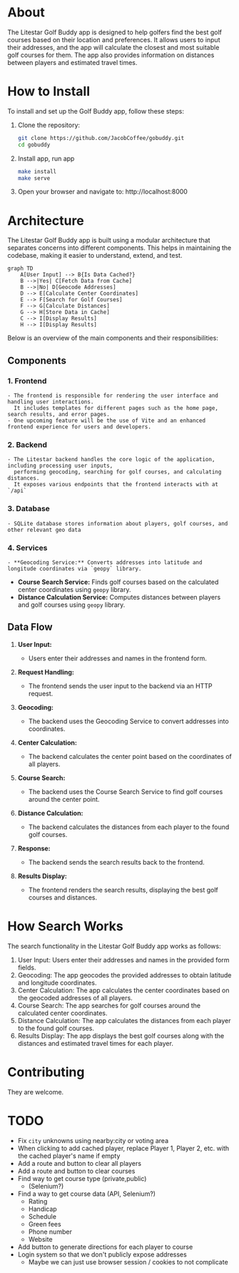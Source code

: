 # About

The Litestar Golf Buddy app is designed to help golfers find the best golf courses based on their location and preferences. 
It allows users to input their addresses, and the app will calculate the closest and most suitable golf courses for them. 
The app also provides information on distances between players and estimated travel times.

# How to Install

To install and set up the Golf Buddy app, follow these steps:

1. Clone the repository:
    ```bash
    git clone https://github.com/JacobCoffee/gobuddy.git
    cd gobuddy
    ```

2. Install app, run app
    ```bash
    make install
    make serve
    ```

3. Open your browser and navigate to: http://localhost:8000

# Architecture

The Litestar Golf Buddy app is built using a modular architecture that separates concerns into different components. 
This helps in maintaining the codebase, making it easier to understand, extend, and test.


```mermaid
graph TD
    A[User Input] --> B{Is Data Cached?}
    B -->|Yes| C[Fetch Data from Cache]
    B -->|No| D[Geocode Addresses]
    D --> E[Calculate Center Coordinates]
    E --> F[Search for Golf Courses]
    F --> G[Calculate Distances]
    G --> H[Store Data in Cache]
    C --> I[Display Results]
    H --> I[Display Results]
```

Below is an overview of the main components and their responsibilities:

## Components

### 1. **Frontend**
    - The frontend is responsible for rendering the user interface and handling user interactions. 
      It includes templates for different pages such as the home page, search results, and error pages. 
    - One upcoming feature will be the use of Vite and an enhanced frontend experience for users and developers.

### 2. **Backend**
    - The Litestar backend handles the core logic of the application, including processing user inputs, 
      performing geocoding, searching for golf courses, and calculating distances. 
      It exposes various endpoints that the frontend interacts with at `/api`

### 3. **Database**
    - SQLite database stores information about players, golf courses, and other relevant geo data

### 4. **Services**
    - **Geocoding Service:** Converts addresses into latitude and longitude coordinates via `geopy` library.
  - **Course Search Service:** Finds golf courses based on the calculated center coordinates using `geopy` library.
  - **Distance Calculation Service:** Computes distances between players and golf courses using `geopy` library.

## Data Flow

1. **User Input:**
   - Users enter their addresses and names in the frontend form.
   
2. **Request Handling:**
   - The frontend sends the user input to the backend via an HTTP request.

3. **Geocoding:**
   - The backend uses the Geocoding Service to convert addresses into coordinates.

4. **Center Calculation:**
   - The backend calculates the center point based on the coordinates of all players.

5. **Course Search:**
   - The backend uses the Course Search Service to find golf courses around the center point.

6. **Distance Calculation:**
   - The backend calculates the distances from each player to the found golf courses.

7. **Response:**
   - The backend sends the search results back to the frontend.

8. **Results Display:**
   - The frontend renders the search results, displaying the best golf courses and distances.


# How Search Works

The search functionality in the Litestar Golf Buddy app works as follows:

1. User Input: Users enter their addresses and names in the provided form fields.
2. Geocoding: The app geocodes the provided addresses to obtain latitude and longitude coordinates.
3. Center Calculation: The app calculates the center coordinates based on the geocoded addresses of all players.
4. Course Search: The app searches for golf courses around the calculated center coordinates.
5. Distance Calculation: The app calculates the distances from each player to the found golf courses.
6. Results Display: The app displays the best golf courses along with the distances and estimated travel times for each player.

# Contributing

They are welcome.

# TODO

- Fix `city` unknowns using nearby:city or voting area
- When clicking to add cached player, replace Player 1, Player 2, etc. with the cached player's name if empty
- Add a route and button to clear all players
- Add a route and button to clear courses
- Find way to get course type (private,public)
  - (Selenium?)
- Find a way to get course data (API, Selenium?)
  - Rating
  - Handicap
  - Schedule
  - Green fees
  - Phone number
  - Website
- Add button to generate directions for each player to course
- Login system so that we don't publicly expose addresses
  - Maybe we can just use browser session / cookies to not complicate
